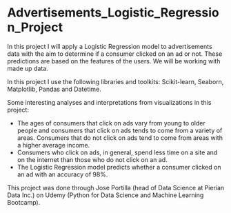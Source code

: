 # Advertisements_Logistic_Regression_Project

In this project I will apply a Logistic Regression model to advertisements data with the aim to determine if a consumer clicked on an ad or not.  These predictions are based on the features of the users. We will be working with made up data.

In this project I use the following libraries and toolkits: Scikit-learn, Seaborn, Matplotlib, Pandas and Datetime.

Some interesting analyses and interpretations from visualizations in this project:  

* The ages of consumers that click on ads vary from young to older people and consumers that click on ads tends to come from a variety of areas.  Consumers that do not click on ads tend to come from areas with a higher average income.
* Consumers who click on ads, in general, spend less time on a site and on the internet than those who do not click on an ad.
* The Logistic Regression model predicts whether a consumer clicked on an ad with an accuracy of 98%.

This project was done through Jose Portilla (head of Data Science at Pierian Data Inc.) on Udemy (Python for Data Science and Machine Learning Bootcamp).
